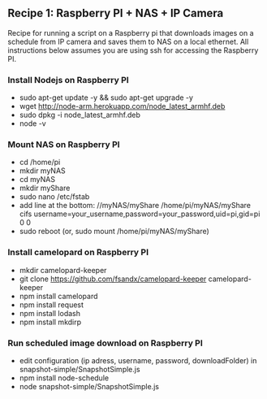 ## Recipe 1: Raspberry PI + NAS + IP Camera
Recipe for running a script on a Raspberry pi that downloads images on a schedule from IP camera and saves them to NAS on a local ethernet.
All instructions below assumes you are using ssh for accessing the Raspberry PI.

### Install Nodejs on Raspberry PI
* 	sudo apt-get update -y && sudo apt-get upgrade -y
* 	wget http://node-arm.herokuapp.com/node_latest_armhf.deb
*  	sudo dpkg -i node_latest_armhf.deb
* 	node -v

### Mount NAS on Raspberry PI
* 	cd /home/pi
* 	mkdir myNAS
* 	cd myNAS
* 	mkdir myShare
* 	sudo nano /etc/fstab
* 	add line at the bottom: //myNAS/myShare /home/pi/myNAS/myShare cifs username=your_username,password=your_password,uid=pi,gid=pi 0 0
*	sudo reboot (or, sudo mount /home/pi/myNAS/myShare)

### Install camelopard on Raspberry PI
* 	mkdir camelopard-keeper 
* 	git clone https://github.com/fsandx/camelopard-keeper camelopard-keeper
* 	npm install camelopard
* 	npm install request
* 	npm install lodash
* 	npm install mkdirp

### Run scheduled image download on Raspberry PI
* edit configuration (ip adress, username, password, downloadFolder) in snapshot-simple/SnapshotSimple.js
* npm install node-schedule
* node snapshot-simple/SnapshotSimple.js


